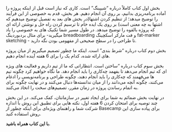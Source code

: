 بخش اول کتاب کاملاً درباره “شیپینگ” است. کاری که نیاز است قبل از اینکه پروژه را آماده برنامه‌ریزی بدانیم، بر روی آن انجام دهیم. هر بخش، قدم به خصوصی از این فرآیند را توضیح میدهد؛ از تنظیم کردن اشتها(در بخش های بعد به تفصیل توضیح میدهیم که اشتها به چه معنی است) بر روی یک ایده خام تا ترسیم کردن راه حل و نوشتن ارائه ای که پروژه بالقوه را توضیح میدهد. در طول مسیر شما تکنیک های به خصوصی را یاد میگیرید- برای مثال بردبوردینگ breadboarding و فت مارکر اسکچینگ fat-marker sketching - تا طراحی را در سطح صحیحی از مفهومی بودن نگه دارید.

بخش دوم کتاب درباره “شرط بندی” است. اینکه ما چطور تصمیم میگیریم از میان پروژه های ارائه شده، کدام یک را برای 6 هفته آینده انجام دهیم.

بخش سوم کتاب درباره “ساختن است. انتظاراتی که ما از تیم داریم و فعالیت های ویژه ای که تیم انجام می‌دهد تا بفهمد چه‌کاری را باید انجام دهد. ما نگاه خواهیم کرد چگونه تیم ها می‌فهمند که چه‌کاری را باید انجام دهند، چگونه طراحی و برنامه‌نویسی را ادغام می‌کنند، چگونه آنچه می‌دانند را از میان ندانسته‌ها دنبال می‌کنند و در نهایت چگونه برای به اتمام رساندن پروژه در زمان مقرر، تصمیم‌های سخت را اتخاذ می‌کنند.

در نهایت بخش ضمائم به شما برای ایجاد تغییر در سازمانتان، کمک می‌کند. در این بخش چند توصیه برای امتحان کردن 6 هفته اول، نکته هایی برای تطبیق این روش با اندازه شرکت شما و راهنمای ویژه‌ای برای اینکه چطور از Basecamp برای پیاده سازی این روش استفاده کنید.

**با این کتاب همراه باشید.**